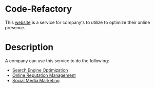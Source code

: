# Code-Refactory
This [website](https://cmferracci.github.io/Code-Refactory/) is a service for company's to utilize to optimize their online presence.

# Description
A company can use this service to do the following:
* [Search Engine Optimization](https://cmferracci.github.io/Code-Refactory/#search-engine-optimization)
* [Online Reputation Management](https://cmferracci.github.io/Code-Refactory/#online-reputation-management)
* [Social Media Marketing](https://cmferracci.github.io/Code-Refactory/#social-media-marketing)
